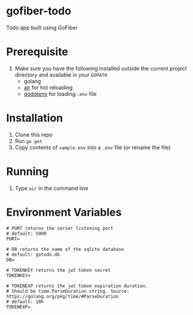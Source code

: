 # gofiber-todo
Todo app built using GoFiber 

# Prerequisite

1. Make sure you have the following installed outside the current project directory and available in your `GOPATH`
    - golang
    - [air](https://github.com/cosmtrek/air) for hot reloading
    - [godotenv](https://github.com/joho/godotenv) for loading `.env` file

# Installation

1. Clone this repo
2. Run `go get`
3. Copy contents of `sample.env` into a `.env` file (or rename the file)

# Running

1. Type `air` in the command line

# Environment Variables

```shell
# PORT returns the server listening port
# default: 5000
PORT=

# DB returns the name of the sqlite database
# default: gotodo.db
DB=

# TOKENKEY returns the jwt token secret
TOKENKEY=

# TOKENEXP returns the jwt token expiration duration.
# Should be time.ParseDuration string. Source: https://golang.org/pkg/time/#ParseDuration
# default: 10h
TOKENEXP=
```


